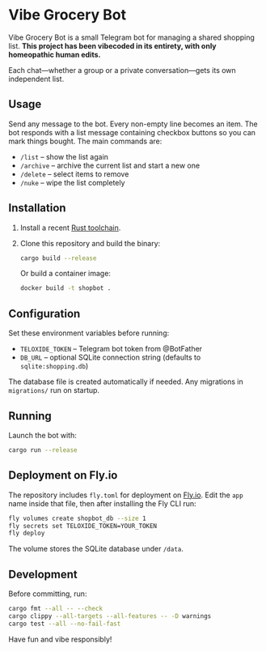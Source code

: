 # Vibe Grocery Bot

Vibe Grocery Bot is a small Telegram bot for managing a shared shopping list.
**This project has been vibecoded in its entirety, with only homeopathic human edits.**

Each chat—whether a group or a private conversation—gets its own independent list.

## Usage

Send any message to the bot. Every non-empty line becomes an item. The bot responds with a list message containing checkbox buttons so you can mark things bought. The main commands are:

- `/list` – show the list again
- `/archive` – archive the current list and start a new one
- `/delete` – select items to remove
- `/nuke` – wipe the list completely

## Installation

1. Install a recent [Rust toolchain](https://www.rust-lang.org/tools/install).
2. Clone this repository and build the binary:

   ```bash
   cargo build --release
   ```

   Or build a container image:

   ```bash
   docker build -t shopbot .
   ```

## Configuration

Set these environment variables before running:

- `TELOXIDE_TOKEN` – Telegram bot token from @BotFather
- `DB_URL` – optional SQLite connection string (defaults to `sqlite:shopping.db`)

The database file is created automatically if needed. Any migrations in `migrations/` run on startup.

## Running

Launch the bot with:

```bash
cargo run --release
```

## Deployment on Fly.io

The repository includes `fly.toml` for deployment on [Fly.io](https://fly.io/). Edit the `app` name inside that file, then after installing the Fly CLI run:

```bash
fly volumes create shopbot_db --size 1
fly secrets set TELOXIDE_TOKEN=YOUR_TOKEN
fly deploy
```

The volume stores the SQLite database under `/data`.

## Development

Before committing, run:

```bash
cargo fmt --all -- --check
cargo clippy --all-targets --all-features -- -D warnings
cargo test --all --no-fail-fast
```

Have fun and vibe responsibly!
